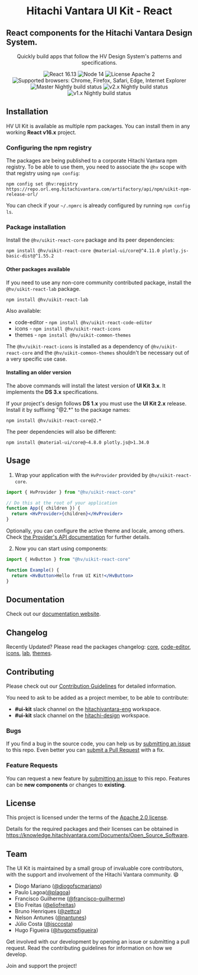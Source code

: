 <h1 align="center">Hitachi Vantara UI Kit - React</h1>

## React components for the Hitachi Vantara Design System.

<div align="center">

Quickly build apps that follow the HV Design System's patterns and specifications.

![React 16.13](https://img.shields.io/badge/react-^16.13.1-blue.svg)
![Node 14](https://img.shields.io/badge/node-14.15-brightgreen.svg)
![License Apache 2](https://img.shields.io/badge/license-Apache%202-blue.svg)
![Supported browsers: Chrome, Firefox, Safari, Edge, Internet Explorer](https://img.shields.io/badge/plataforms-chrome%20%7C%20firefox%20%7C%20safari%20%7C%20edge%20%7C%20ie%2011-blue.svg)
<br>
![Master Nightly build status](https://github.com/lumada-design/hv-uikit-react/workflows/Master%20Nightly/badge.svg)
![v2.x Nightly build status](https://github.com/lumada-design/hv-uikit-react/workflows/v2.x%20Nightly/badge.svg)
![v1.x Nightly build status](https://github.com/lumada-design/hv-uikit-react/workflows/v1.x%20Nightly/badge.svg)

</div>

## Installation

HV UI Kit is available as multiple npm packages. You can install them in any working **React v16.x** project.

### Configuring the npm registry

The packages are being published to a corporate Hitachi Vantara npm registry.
To be able to use them, you need to associate the `@hv` scope with that registry using `npm config`:

```shell
npm config set @hv:registry https://repo.orl.eng.hitachivantara.com/artifactory/api/npm/uikit-npm-release-orl/
```

You can check if your `~/.npmrc` is already configured by running `npm config ls`.

### Package installation

Install the `@hv/uikit-react-core` package and its peer dependencies:

```shell
npm install @hv/uikit-react-core @material-ui/core@^4.11.0 plotly.js-basic-dist@^1.55.2
```

#### Other packages available

If you need to use any non-core community contributed package, install the `@hv/uikit-react-lab` package.

```shell
npm install @hv/uikit-react-lab
```

Also available:

- code-editor - `npm install @hv/uikit-react-code-editor`
- icons - `npm install @hv/uikit-react-icons`
- themes - `npm install @hv/uikit-common-themes`

The `@hv/uikit-react-icons` is installed as a dependency of `@hv/uikit-react-core` and the `@hv/uikit-common-themes` shouldn't be necessary out of a very specific use case.

#### Installing an older version

The above commands will install the latest version of **UI Kit 3.x**. It implements the **DS 3.x** specifications.

If your project's design follows **DS 1.x** you must use the **UI Kit 2.x** release. Install it by suffixing "@2.\*" to the package names:

```shell
npm install @hv/uikit-react-core@2.*
```

The peer dependencies will also be different:

```shell
npm install @material-ui/core@~4.8.0 plotly.js@>1.34.0
```

## Usage

1. Wrap your application with the `HvProvider` provided by
   `@hv/uikit-react-core`.

```jsx
import { HvProvider } from "@hv/uikit-react-core"

// Do this at the root of your application
function App({ children }) {
  return <HvProvider>{children}</HvProvider>
}
```

Optionally, you can configure the active theme and locale, among others.
Check [the Provider's API documentation](https://lumada-design.github.io/uikit/master/?path=/docs/foundation-provider--main) for further details.

2. Now you can start using components:

```jsx
import { HvButton } from "@hv/uikit-react-core"

function Example() {
  return <HvButton>Hello from UI Kit!</HvButton>
}
```

## Documentation

Check out our [documentation website](https://lumada-design.github.io/uikit/master/).

## Changelog

Recently Updated? Please read the packages changelog: [core](/packages/core/CHANGELOG.md), [code-editor](/packages/code-editor/CHANGELOG.md), [icons](/packages/icons/CHANGELOG.md), [lab](/packages/lab/CHANGELOG.md), [themes](/packages/themes/CHANGELOG.md).

## Contributing

Please check out our [Contribution Guidelines](/CONTRIBUTING.md) for detailed information.

You need to ask to be added as a project member, to be able to contribute:

- **#ui-kit** slack channel on the [hitachivantara-eng](https://hitachivantara-eng.slack.com/messages/CFY74GK6G) workspace.
- **#ui-kit** slack channel on the [hitachi-design](https://hitachi-design.slack.com/messages/CGC1E37J9/) workspace.

### Bugs

If you find a bug in the source code, you can help us by [submitting an issue](/CONTRIBUTING.md#submitting-an-issue) to this repo.
Even better you can [submit a Pull Request](/CONTRIBUTING.md#submitting-a-pull-request) with a fix.

### Feature Requests

You can request a new feature by [submitting an issue](/CONTRIBUTING.md#submitting-an-issue) to this repo.
Features can be **new components** or changes to **existing**.

## License

This project is licensed under the terms of the [Apache 2.0 license](/LICENSE.md).

Details for the required packages and their licenses can be obtained in https://knowledge.hitachivantara.com/Documents/Open_Source_Software.

## Team

The UI Kit is maintained by a small group of invaluable core contributors, with the support and involvement of the Hitachi Vantara community. 😄

- Diogo Mariano ([@diogofscmariano](https://github.com/diogofscmariano))
- Paulo Lagoa([@plagoa](https://github.com/plagoa))
- Francisco Guilherme ([@francisco-guilherme](https://github.com/frncisco-guilherme))
- Elio Freitas ([@eliofreitas](https://github.com/eliofreitas))
- Bruno Henriques ([@zettca](https://github.com/zettca))
- Nelson Antunes ([@nantunes](https://github.com/nantunes))
- Júlio Costa ([@jsccosta](https://github.com/jsccosta))
- Hugo Figueira ([@hugompfigueira](https://github.com/hugompfigueira))

Get involved with our development by opening an issue or submitting a pull request. Read the contributing guidelines for information on how we develop.

Join and support the project!
